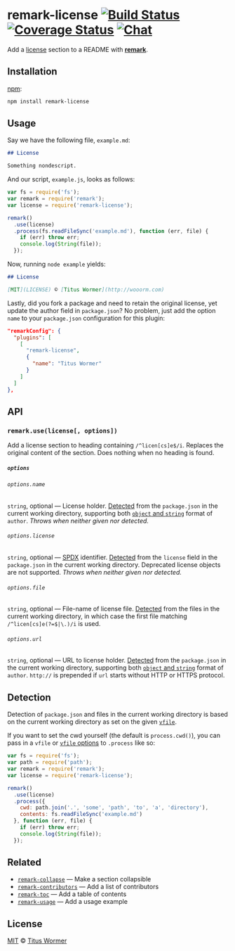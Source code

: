 # remark-license [![Build Status][build-badge]][build-status] [![Coverage Status][coverage-badge]][coverage-status] [![Chat][chat-badge]][chat]

Add a [license][sec] section to a README with [**remark**][remark].

## Installation

[npm][]:

```bash
npm install remark-license
```

## Usage

Say we have the following file, `example.md`:

```markdown
## License

Something nondescript.
```

And our script, `example.js`, looks as follows:

```javascript
var fs = require('fs');
var remark = require('remark');
var license = require('remark-license');

remark()
  .use(license)
  .process(fs.readFileSync('example.md'), function (err, file) {
    if (err) throw err;
    console.log(String(file));
  });
```

Now, running `node example` yields:

```markdown
## License

[MIT](LICENSE) © [Titus Wormer](http://wooorm.com)
```

Lastly, did you fork a package and need to retain the original license, yet
update the author field in `package.json`?  No problem, just add the option
`name` to your `package.json` configuration for this plugin:

```json
"remarkConfig": {
  "plugins": [
    [
      "remark-license",
      {
        "name": "Titus Wormer"
      }
    ]
  ]
},
```

## API

### `remark.use(license[, options])`

Add a license section to heading containing `/^licen[cs]e$/i`.
Replaces the original content of the section.
Does nothing when no heading is found.

##### `options`

###### `options.name`

`string`, optional — License holder.  [Detected][] from the `package.json` in
the current working directory, supporting both [`object` and
`string`][author-format] format of `author`.  _Throws when neither given nor
detected._

###### `options.license`

`string`, optional — [SPDX][] identifier.  [Detected][] from the `license`
field in the `package.json` in the current working directory.  Deprecated
license objects are not supported.  _Throws when neither given nor detected._

###### `options.file`

`string`, optional — File-name of license file.  [Detected][] from the files
in the current working directory, in which case the first file matching
`/^licen[cs]e(?=$|\.)/i` is used.

###### `options.url`

`string`, optional — URL to license holder.  [Detected][] from the
`package.json` in the current working directory, supporting both [`object`
and `string`][author-format] format of `author`.  `http://` is prepended if
`url` starts without HTTP or HTTPS protocol.

## Detection

Detection of `package.json` and files in the current working directory is
based on the current working directory as set on the given [`vfile`][vfile].

If you want to set the cwd yourself (the default is `process.cwd()`), you can
pass in a `vfile` or [`vfile` options][vfile-options] to `.process` like so:

```js
var fs = require('fs');
var path = require('path');
var remark = require('remark');
var license = require('remark-license');

remark()
  .use(license)
  .process({
    cwd: path.join('.', 'some', 'path', 'to', 'a', 'directory'),
    contents: fs.readFileSync('example.md')
  }, function (err, file) {
    if (err) throw err;
    console.log(String(file));
  });
```

## Related

*   [`remark-collapse`](https://github.com/Rokt33r/remark-collapse)
    — Make a section collapsible
*   [`remark-contributors`](https://github.com/hughsk/remark-contributors)
    — Add a list of contributors
*   [`remark-toc`](https://github.com/wooorm/remark-toc)
    — Add a table of contents
*   [`remark-usage`](https://github.com/wooorm/remark-usage)
    — Add a usage example

## License

[MIT][license] © [Titus Wormer][author]

<!-- Definitions -->

[build-badge]: https://img.shields.io/travis/wooorm/remark-license.svg

[build-status]: https://travis-ci.org/wooorm/remark-license

[coverage-badge]: https://img.shields.io/codecov/c/github/wooorm/remark-license.svg

[coverage-status]: https://codecov.io/github/wooorm/remark-license

[chat-badge]: https://img.shields.io/gitter/room/wooorm/remark.svg

[chat]: https://gitter.im/wooorm/remark

[license]: LICENSE

[author]: http://wooorm.com

[npm]: https://docs.npmjs.com/cli/install

[remark]: https://github.com/wooorm/remark

[author-format]: https://docs.npmjs.com/files/package.json#people-fields-author-contributors

[spdx]: https://spdx.org/licenses/

[vfile]: https://github.com/vfile/vfile

[vfile-options]: https://github.com/vfile/vfile#vfileoptions

[sec]: #license

[detected]: #detection
